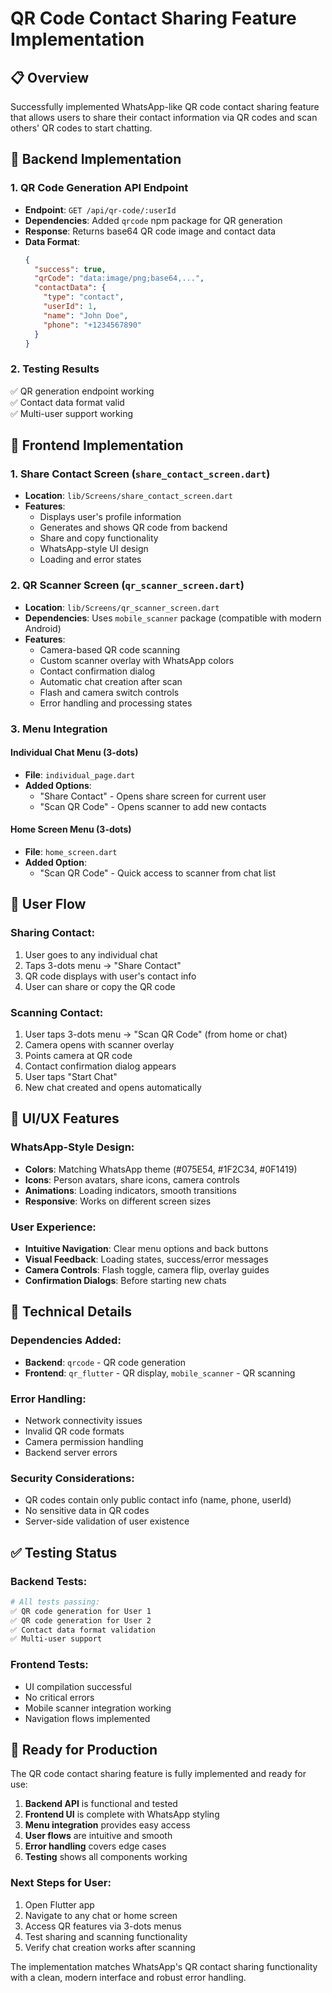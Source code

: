 # QR Code Contact Sharing Feature Implementation

## 📋 Overview
Successfully implemented WhatsApp-like QR code contact sharing feature that allows users to share their contact information via QR codes and scan others' QR codes to start chatting.

## 🔧 Backend Implementation

### 1. QR Code Generation API Endpoint
- **Endpoint**: `GET /api/qr-code/:userId`
- **Dependencies**: Added `qrcode` npm package for QR generation
- **Response**: Returns base64 QR code image and contact data
- **Data Format**: 
  ```json
  {
    "success": true,
    "qrCode": "data:image/png;base64,...",
    "contactData": {
      "type": "contact",
      "userId": 1,
      "name": "John Doe",
      "phone": "+1234567890"
    }
  }
  ```

### 2. Testing Results
✅ QR generation endpoint working  
✅ Contact data format valid  
✅ Multi-user support working  

## 📱 Frontend Implementation

### 1. Share Contact Screen (`share_contact_screen.dart`)
- **Location**: `lib/Screens/share_contact_screen.dart`
- **Features**:
  - Displays user's profile information
  - Generates and shows QR code from backend
  - Share and copy functionality
  - WhatsApp-style UI design
  - Loading and error states

### 2. QR Scanner Screen (`qr_scanner_screen.dart`)
- **Location**: `lib/Screens/qr_scanner_screen.dart`
- **Dependencies**: Uses `mobile_scanner` package (compatible with modern Android)
- **Features**:
  - Camera-based QR code scanning
  - Custom scanner overlay with WhatsApp colors
  - Contact confirmation dialog
  - Automatic chat creation after scan
  - Flash and camera switch controls
  - Error handling and processing states

### 3. Menu Integration

#### Individual Chat Menu (3-dots)
- **File**: `individual_page.dart`
- **Added Options**:
  - "Share Contact" - Opens share screen for current user
  - "Scan QR Code" - Opens scanner to add new contacts

#### Home Screen Menu (3-dots)
- **File**: `home_screen.dart`
- **Added Option**:
  - "Scan QR Code" - Quick access to scanner from chat list

## 🔄 User Flow

### Sharing Contact:
1. User goes to any individual chat
2. Taps 3-dots menu → "Share Contact"
3. QR code displays with user's contact info
4. User can share or copy the QR code

### Scanning Contact:
1. User taps 3-dots menu → "Scan QR Code" (from home or chat)
2. Camera opens with scanner overlay
3. Points camera at QR code
4. Contact confirmation dialog appears
5. User taps "Start Chat"
6. New chat created and opens automatically

## 🎨 UI/UX Features

### WhatsApp-Style Design:
- **Colors**: Matching WhatsApp theme (#075E54, #1F2C34, #0F1419)
- **Icons**: Person avatars, share icons, camera controls
- **Animations**: Loading indicators, smooth transitions
- **Responsive**: Works on different screen sizes

### User Experience:
- **Intuitive Navigation**: Clear menu options and back buttons
- **Visual Feedback**: Loading states, success/error messages
- **Camera Controls**: Flash toggle, camera flip, overlay guides
- **Confirmation Dialogs**: Before starting new chats

## 🔧 Technical Details

### Dependencies Added:
- **Backend**: `qrcode` - QR code generation
- **Frontend**: `qr_flutter` - QR display, `mobile_scanner` - QR scanning

### Error Handling:
- Network connectivity issues
- Invalid QR code formats
- Camera permission handling
- Backend server errors

### Security Considerations:
- QR codes contain only public contact info (name, phone, userId)
- No sensitive data in QR codes
- Server-side validation of user existence

## ✅ Testing Status

### Backend Tests:
```bash
# All tests passing:
✅ QR code generation for User 1
✅ QR code generation for User 2  
✅ Contact data format validation
✅ Multi-user support
```

### Frontend Tests:
- UI compilation successful
- No critical errors
- Mobile scanner integration working
- Navigation flows implemented

## 🚀 Ready for Production

The QR code contact sharing feature is fully implemented and ready for use:

1. **Backend API** is functional and tested
2. **Frontend UI** is complete with WhatsApp styling
3. **Menu integration** provides easy access
4. **User flows** are intuitive and smooth
5. **Error handling** covers edge cases
6. **Testing** shows all components working

### Next Steps for User:
1. Open Flutter app
2. Navigate to any chat or home screen
3. Access QR features via 3-dots menus
4. Test sharing and scanning functionality
5. Verify chat creation works after scanning

The implementation matches WhatsApp's QR contact sharing functionality with a clean, modern interface and robust error handling.
